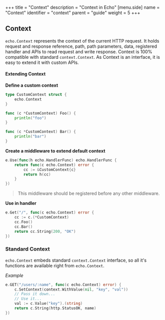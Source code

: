 +++
title = "Context"
description = "Context in Echo"
[menu.side]
  name = "Context"
  identifier = "context"
  parent = "guide"
  weight = 5
+++

## Context

`echo.Context` represents the context of the current HTTP request. It holds request and
response reference, path, path parameters, data, registered handler and APIs to read
request and write response. Context is 100% compatible with standard `context.Context`.
As Context is an interface, it is easy to extend it with custom APIs.

#### Extending Context

**Define a custom context**

```go
type CustomContext struct {
	echo.Context
}

func (c *CustomContext) Foo() {
	println("foo")
}

func (c *CustomContext) Bar() {
	println("bar")
}
```

**Create a middleware to extend default context**

```go
e.Use(func(h echo.HandlerFunc) echo.HandlerFunc {
	return func(c echo.Context) error {
		cc := &CustomContext{c}
		return h(cc)
	}
})
```

> This middleware should be registered before any other middleware.

**Use in handler**

```go
e.Get("/", func(c echo.Context) error {
	cc := c.(*CustomContext)
	cc.Foo()
	cc.Bar()
	return cc.String(200, "OK")
})
```

### Standard Context

`echo.Context` embeds standard `context.Context` interface, so all it's functions
are available right from `echo.Context`.

*Example*

```go
e.GET("/users/:name", func(c echo.Context) error) {
    c.SetContext(context.WithValue(nil, "key", "val"))
    // Pass it down...
    // Use it...
    val := c.Value("key").(string)
    return c.String(http.StatusOK, name)
})
```
